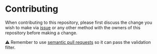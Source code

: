 # Contributing

When contributing to this repository, please first discuss the change you wish to make via [issue](https://github.com/roberthgnz/infojobs-api-library/issues) or any other method with the owners of this repository before making a change.

⚠️ Remember to use [semantic pull requests](https://github.com/zeke/semantic-pull-requests) so it can pass the validation filter.
